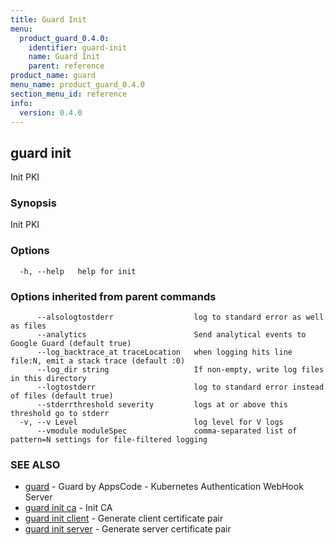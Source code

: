 ```yaml
---
title: Guard Init
menu:
  product_guard_0.4.0:
    identifier: guard-init
    name: Guard Init
    parent: reference
product_name: guard
menu_name: product_guard_0.4.0
section_menu_id: reference
info:
  version: 0.4.0
---
```


## guard init

Init PKI

### Synopsis

Init PKI

### Options

```
  -h, --help   help for init
```

### Options inherited from parent commands

```
      --alsologtostderr                  log to standard error as well as files
      --analytics                        Send analytical events to Google Guard (default true)
      --log_backtrace_at traceLocation   when logging hits line file:N, emit a stack trace (default :0)
      --log_dir string                   If non-empty, write log files in this directory
      --logtostderr                      log to standard error instead of files (default true)
      --stderrthreshold severity         logs at or above this threshold go to stderr
  -v, --v Level                          log level for V logs
      --vmodule moduleSpec               comma-separated list of pattern=N settings for file-filtered logging
```

### SEE ALSO

* [guard](/products/guard/0.4.0/reference/guard)	 - Guard by AppsCode - Kubernetes Authentication WebHook Server
* [guard init ca](/products/guard/0.4.0/reference/guard_init_ca)	 - Init CA
* [guard init client](/products/guard/0.4.0/reference/guard_init_client)	 - Generate client certificate pair
* [guard init server](/products/guard/0.4.0/reference/guard_init_server)	 - Generate server certificate pair

